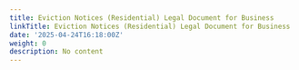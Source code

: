 ```yaml
---
title: Eviction Notices (Residential) Legal Document for Business
linkTitle: Eviction Notices (Residential) Legal Document for Business
date: '2025-04-24T16:18:00Z'
weight: 0
description: No content
---
```



